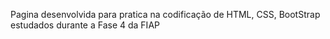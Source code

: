 Pagina desenvolvida para pratica na codificação de HTML, CSS, BootStrap estudados durante a Fase 4 da FIAP
